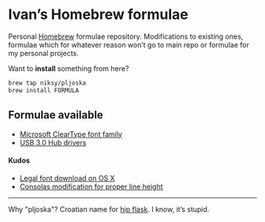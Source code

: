 # Ivan’s Homebrew formulae

Personal [Homebrew](http://brew.sh) formulae repository. Modifications to
existing ones, formulae which for whatever reason won’t go to main repo or
formulae for my personal projects.

Want to **install** something from here?

```bash
brew tap niksy/pljoska
brew install FORMULA
```

## Formulae available

* [Microsoft ClearType font family](http://www.microsoft.com/typography/cleartypefonts.mspx)
* [USB 3.0 Hub drivers](https://github.com/Homebrew/homebrew-cask-drivers/blob/8dfffaec691ac21e7045dd5609e819a9fe1066a2/Casks/anker-rtunic.rb)

#### Kudos

* [Legal font download on OS X](http://www.wezm.net/technical/2010/08/howto-install-consolas-font-mac/)
* [Consolas modification for proper line height](https://gist.github.com/evocateur/79238)

---

Why "pljoska"? Croatian name for [hip flask](http://en.wikipedia.org/wiki/Hip_flask). I know, it’s stupid.
